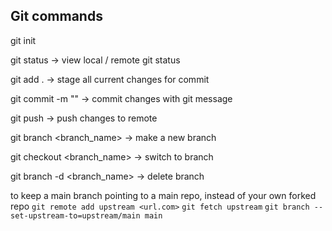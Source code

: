 ## Git commands

git init

git status -> view local / remote git status

git add . -> stage all current changes for commit

git commit -m "<commit message>" -> commit changes with git message

git push -> push changes to remote

git branch <branch_name> -> make a new branch

git checkout <branch_name> -> switch to branch

git branch -d <branch_name> -> delete branch





to keep a main branch pointing to a main repo, instead of your own forked repo
`git remote add upstream <url.com>`
`git fetch upstream`
`git branch --set-upstream-to=upstream/main main`
